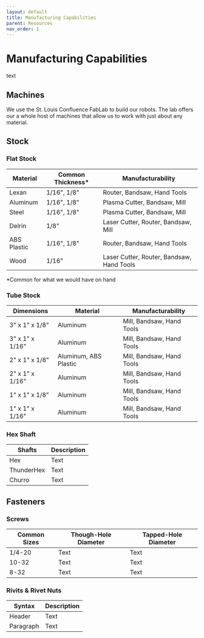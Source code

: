 ```yaml
---
layout: default
title: Manufacturing Capabilities
parent: Resources
nav_order: 1
---
```


# Manufacturing Capabilities
text

## Machines
We use the St. Louis Confluence FabLab to build our robots. The lab offers our a whole host of machines that allow us to work with just about any material.

## Stock
### Flat Stock

| Material    | Common Thickness* | Manufacturability |
| ----------- | ---------------- | ----------------- |
| Lexan       | 1/16", 1/8"    | Router, Bandsaw, Hand Tools |
| Aluminum    | 1/16", 1/8"    | Plasma Cutter, Bandsaw, Mill |
| Steel       | 1/16", 1/8"    | Plasma Cutter, Bandsaw, Mill |
| Delrin      | 1/8"           | Laser Cutter, Router, Bandsaw, Mill |
| ABS Plastic | 1/16", 1/8"    | Router, Bandsaw, Hand Tools |
| Wood        | 1/16"          | Laser Cutter, Router, Bandsaw, Hand Tools |

*Common for what we would have on hand

### Tube Stock

| Dimensions      | Material | Manufacturability |
| --------------- | ---------------- | ----------------- |
| 3" x 1" x 1/8"  | Aluminum | Mill, Bandsaw, Hand Tools |
| 3" x 1" x 1/16" | Aluminum | Mill, Bandsaw, Hand Tools |
| 2" x 1" x 1/8"  | Aluminum, ABS Plastic  | Mill, Bandsaw, Hand Tools |
| 2" x 1" x 1/16" | Aluminum | Mill, Bandsaw, Hand Tools |
| 1" x 1" x 1/8"  | Aluminum | Mill, Bandsaw, Hand Tools |
| 1" x 1" x 1/16" | Aluminum | Mill, Bandsaw, Hand Tools |

### Hex Shaft

| Shafts       | Description |
| ------------ | ----------- |
| Hex          | Text        |
| ThunderHex   | Text        |
| Churro       | Text        |


## Fasteners

### Screws

| Common Sizes | Though-Hole Diameter | Tapped-Hole Diameter |
| ------------ | -------------------- | -------------------- |
| 1/4-20       | Text                 | Text                 |
| 10-32        | Text                 | Text                 |
| 8-32         | Text                 | Text                 |

### Rivits & Rivet Nuts

| Syntax      | Description |
| ----------- | ----------- |
| Header      | Text        |
| Paragraph   | Text        |